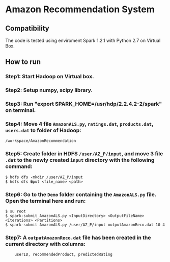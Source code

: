# Amazon Recommendation System

## Compatibility
The code is tested using enviroment Spark 1.2.1 with Python 2.7 on Virtual Box.

## How to run

### Step1: Start Hadoop on Virtual box.

### Step2: Setup numpy, scipy library.

### Step3: Run "export SPARK_HOME=/usr/hdp/2.2.4.2-2/spark" on terminal.

### Step4: Move 4 file ``AmazonALS.py``, ``ratings.dat``, ``products.dat``, ``users.dat`` to folder of Hadoop:
	/workspace/AmazonRecommendation

### Step5: Create folder in HDFS ``/user/AZ_P/input``, and move 3 file ``.dat`` to the newly created ``input`` directory with the following command:
	$ hdfs dfs -mkdir /user/AZ_P/input
	$ hdfs dfs �put <file_name> <path>

### Step6: Go to the ``Demo`` folder containing the ``AmazonALS.py`` file. Open the terminal here and run:
	$ su root
	$ spark-submit AmazonALS.py <InputDirectory> <OutputFileName> <Iterations> <Partitions>
	$ spark-submit AmazonALS.py /user/AZ_P/input outputAmazonReco.dat 10 4

### Step7: A ``outputAmazonReco.dat`` file has been created in the current directory with columns:
		userID, recommendedProduct, predictedRating
